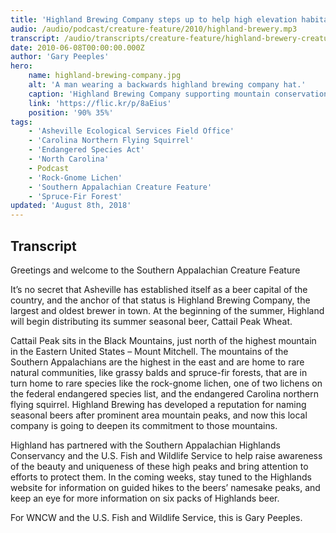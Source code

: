 ```yaml
---
title: 'Highland Brewing Company steps up to help high elevation habitat'
audio: /audio/podcast/creature-feature/2010/highland-brewery.mp3
transcript: /audio/transcripts/creature-feature/highland-brewery-creature-feature.pdf
date: 2010-06-08T00:00:00.000Z
author: 'Gary Peeples'
hero:
    name: highland-brewing-company.jpg
    alt: 'A man wearing a backwards highland brewing company hat.'
    caption: 'Highland Brewing Company supporting mountain conservation. Cattail Peak hike, June 2010. <a href="https://flic.kr/p/8aEius">Photo</a> by Gary Peeples, USFWS.'
    link: 'https://flic.kr/p/8aEius'
    position: '90% 35%'
tags:
    - 'Asheville Ecological Services Field Office'
    - 'Carolina Northern Flying Squirrel'
    - 'Endangered Species Act'
    - 'North Carolina'
    - Podcast
    - 'Rock-Gnome Lichen'
    - 'Southern Appalachian Creature Feature'
    - 'Spruce-Fir Forest'
updated: 'August 8th, 2018'
---
```


## Transcript

Greetings and welcome to the Southern Appalachian Creature Feature

It’s no secret that Asheville has established itself as a beer capital of the country, and the anchor of that status is Highland Brewing Company, the largest and oldest brewer in town. At the beginning of the summer, Highland will begin distributing its summer seasonal beer, Cattail Peak Wheat.

Cattail Peak sits in the Black Mountains, just north of the highest mountain in the Eastern United States – Mount Mitchell. The mountains of the Southern Appalachians are the highest in the east and are home to rare natural communities, like grassy balds and spruce-fir forests, that are in turn home to rare species like the rock-gnome lichen, one of two lichens on the federal endangered species list, and the endangered Carolina northern flying squirrel. Highland Brewing has developed a reputation for naming seasonal beers after prominent area mountain peaks, and now this local company is going to deepen its commitment to those mountains.

Highland has partnered with the Southern Appalachian Highlands Conservancy and the U.S. Fish and Wildlife Service to help raise awareness of the beauty and uniqueness of these high peaks and bring attention to efforts to protect them. In the coming weeks, stay tuned to the Highlands website for information on guided hikes to the beers’ namesake peaks, and keep an eye for more information on six packs of Highlands beer.

For WNCW and the U.S. Fish and Wildlife Service, this is Gary Peeples.